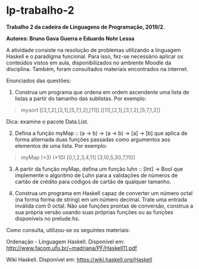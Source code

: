 # lp-trabalho-2
<b>Trabalho 2 da cadeira de Linguagens de Programação, 2019/2.</b>

<b>Autores: Bruno Gava Guerra e Eduardo Nohr Lessa</b>

A atividade consiste na resolução de problemas utilizando a linguagem Haskell e 
o paradigma funcional. Para isso, fez-se necessário aplicar os conteúdos vistos em aula, disponibilizados no ambiente Moodle da disciplina. Também, foram consultados materiais encontrados na internet.

Enunciados das questões:

1. Construa um programa que ordena em ordem ascendente uma lista de listas a partir do tamanho das sublistas. Por exemplo:

> mysort [[3,1,2],[2,1],[5,7,1,2],[11]]
[[11],[2,1],[3,1,2],[5,7,1,2]]

Dica: examine o pacote Data.List.

2. Defina a função myMap :: (a -> b) -> (a -> b) -> [a] -> [b] que aplica de forma alternada 
duas funções passadas como argumentos aos elementos de uma lista. Por exemplo:

> myMap (+3) (*10) [0,1,2,3,4,11]
[3,10,5,30,7,110]

3. A partir da função myMap, defina um função luhn :: [Int] -> Bool que implemente 
o algoritmo de Luhn para a validações de números de cartão de crédito 
para códigos de cartão de qualquer tamanho.

4. Construa um programa em Haskell capaz de converter um número octal (na forma forma de string) 
em um número decimal. Trate uma entrada inválida com 0 octal. 
Não use funções prontas de conversão, construa a sua própria versão 
usando suas próprias funções ou as funções disponíveis no prelude.hs.

Como consulta, utilizou-se os seguintes materiais:

Ordenação - Linguagem Haskell. Disponível em:
http://www.facom.ufu.br/~madriana/PF/Haskell11.pdf

Wiki Haskell. Disponível em:
https://wiki.haskell.org/Haskell
